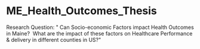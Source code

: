 # ME_Health_Outcomes_Thesis
Research Question: " Can Socio-economic Factors impact Health Outcomes in Maine? ​
What are the impact of these factors on Healthcare Performance & delivery in different counties in US?"

​
